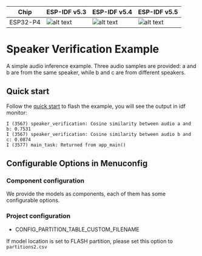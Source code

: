 [supported]: https://img.shields.io/badge/-supported-green "supported"

| Chip     | ESP-IDF v5.3           | ESP-IDF v5.4           | ESP-IDF v5.5           |
|----------|------------------------|------------------------|------------------------|
| ESP32-P4 | ![alt text][supported] | ![alt text][supported] | ![alt text][supported] |

# Speaker Verification Example

A simple audio inference example. Three audio samples are provided: a and b are from the same speaker, while b and c are from different speakers.

## Quick start

Follow the [quick start](https://docs.espressif.com/projects/esp-dl/en/latest/getting_started/readme.html#quick-start) to flash the example, you will see the output in idf monitor:

```
I (3567) speaker_verification: Cosine similarity between audio a and b: 0.7531
I (3567) speaker_verification: Cosine similarity between audio b and c: 0.0874
I (3577) main_task: Returned from app_main()
```

## Configurable Options in Menuconfig

### Component configuration
We provide the models as components, each of them has some configurable options.

### Project configuration

- CONFIG_PARTITION_TABLE_CUSTOM_FILENAME

If model location is set to FLASH partition, please set this option to `partitions2.csv`

